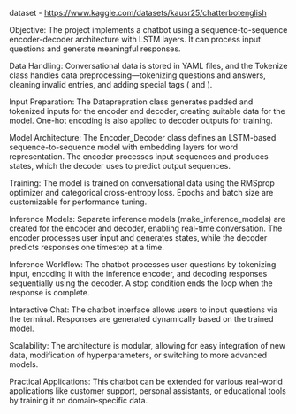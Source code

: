dataset - https://www.kaggle.com/datasets/kausr25/chatterbotenglish

Objective: The project implements a chatbot using a sequence-to-sequence encoder-decoder architecture with LSTM layers. It can process input questions and generate meaningful responses.

Data Handling: Conversational data is stored in YAML files, and the Tokenize class handles data preprocessing—tokenizing questions and answers, cleaning invalid entries, and adding special tags (<start> and <end>).

Input Preparation: The Dataprepration class generates padded and tokenized inputs for the encoder and decoder, creating suitable data for the model. One-hot encoding is also applied to decoder outputs for training.

Model Architecture: The Encoder_Decoder class defines an LSTM-based sequence-to-sequence model with embedding layers for word representation. The encoder processes input sequences and produces states, which the decoder uses to predict output sequences.

Training: The model is trained on conversational data using the RMSprop optimizer and categorical cross-entropy loss. Epochs and batch size are customizable for performance tuning.

Inference Models: Separate inference models (make_inference_models) are created for the encoder and decoder, enabling real-time conversation. The encoder processes user input and generates states, while the decoder predicts responses one timestep at a time.

Inference Workflow: The chatbot processes user questions by tokenizing input, encoding it with the inference encoder, and decoding responses sequentially using the decoder. A stop condition ends the loop when the response is complete.

Interactive Chat: The chatbot interface allows users to input questions via the terminal. Responses are generated dynamically based on the trained model.

Scalability: The architecture is modular, allowing for easy integration of new data, modification of hyperparameters, or switching to more advanced models.

Practical Applications: This chatbot can be extended for various real-world applications like customer support, personal assistants, or educational tools by training it on domain-specific data.

